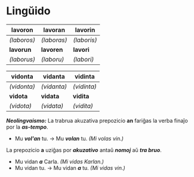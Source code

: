 # Lingŭido

|**lavoron**|**lavoran**|**lavorin**|
|-|-|-|
|*(laboros)*|*(laboras)*|*(laboris)*|
|**lavorun**|**lavoren**|**lavori**|
|*(laborus)*|*(laboru)*|*(labori)*|

|**vidonta**|**vidanta**|**vidinta**|
|-|-|-|
|*(vidonta)*|*(vidanta)*|*(vidinta)*|
|**vidota**|**vidata**|**vidita**|
|*(vidota)*|*(vidata)*|*(vidita)*|

***Neolingvaismo:*** La trabrua akuzativa prepozicio **an** fariĝas la verba finaĵo por la ***as-tempo***.

* Mu ***vol'an*** tu. → Mu ***volan*** tu. *(Mi volas vin.)*


La prepozicio **a** uziĝas por ***akuzativo*** antaŭ ***nomoj*** aŭ ***tra bruo***.

* Mu vidan ***a*** Carla. *(Mi vidas Karlan.)*
* Mu vidan tu. → Mu vidan ***a*** tu. *(Mi vidas vin.)*

